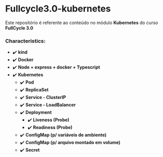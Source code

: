 # Fullcycle3.0-kubernetes

Este repositório é referente ao conteúdo no módulo **Kubernetes** do curso **FullCycle 3.0**

### Characteristics:

- :heavy_check_mark: **kind**
- :heavy_check_mark: **Docker**
- :heavy_check_mark: **Node + express + docker + Typescript**
- :heavy_check_mark: **Kubernetes**
  - :heavy_check_mark: **Pod**
  - :heavy_check_mark: **ReplicaSet**
  - :heavy_check_mark: **Service - ClusterIP**
  - :heavy_check_mark: **Service - LoadBalancer**
  - :heavy_check_mark: **Deployment**
    - :heavy_check_mark: **Liveness (Probe)**
    - :heavy_check_mark: **Readiness (Probe)**
  - :heavy_check_mark: **ConfigMap (p/ variáveis de ambiente)**
  - :heavy_check_mark: **ConfigMap (p/ arquivo montado em volume)**
  - :heavy_check_mark: **Secret**
